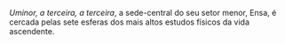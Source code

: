 *Uminor, a terceira, a terceira*, a sede-central do seu setor menor, Ensa, é cercada pelas sete esferas dos mais altos estudos físicos da vida ascendente.